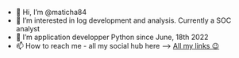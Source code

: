 - 👋 Hi, I’m @maticha84
- 👀 I’m interested in log development and analysis. Currently a SOC analyst 
- 🌱 I’m application developper Python since June, 18th 2022
- 📫 How to reach me - all my social hub here --> [All my links :wink:](https://linktr.ee/maticha)

<!---
maticha84/maticha84 is a ✨ special ✨ repository because its `README.md` (this file) appears on your GitHub profile.
You can click the Preview link to take a look at your changes.
--->
